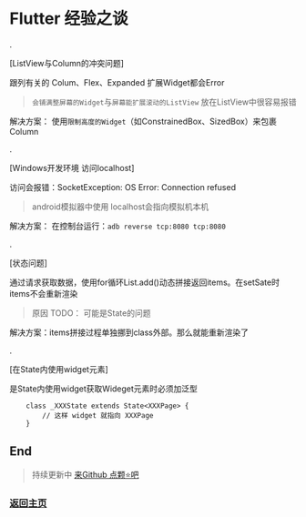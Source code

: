 # Flutter 经验之谈

.

\[ListView与Column的冲突问题\]

跟列有关的 Colum、Flex、Expanded 扩展Widget都会Error

> `会铺满整屏幕的Widget`与`屏幕能扩展滚动的ListView` 放在ListView中很容易报错

解决方案： 使用`限制高度的Widget`（如ConstrainedBox、SizedBox）来包裹Column

.

\[Windows开发环境 访问localhost\]

访问会报错：SocketException: OS Error: Connection refused

> android模拟器中使用 localhost会指向模拟机本机

解决方案： 在控制台运行：`adb reverse tcp:8080 tcp:8080`

.

\[状态问题\]

通过请求获取数据，使用for循环List.add()动态拼接返回items。在setSate时items不会重新渲染

> 原因 TODO： 可能是State的问题

解决方案：items拼接过程单独挪到class外部。那么就能重新渲染了

.

\[在State内使用widget元素\]

是State内使用widget获取Wideget元素时必须加泛型
```
    class _XXXState extends State<XXXPage> {
        // 这样 widget 就指向 XXXPage 
    }
```


## End

> 持续更新中 [来Github 点颗⭐吧](https://github.com/zhongmeizhi/Interview-Knowledge-FED)

### [返回主页](/README.md)